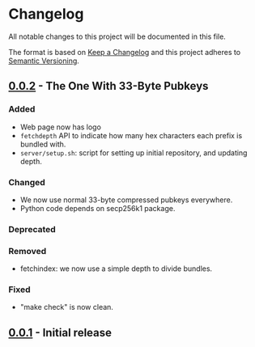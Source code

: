 # Changelog
All notable changes to this project will be documented in this file.

The format is based on [Keep a Changelog](https://keepachangelog.com/en/1.0.0/)
and this project adheres to [Semantic Versioning](https://semver.org/spec/v2.0.0.html).

## [0.0.2] - The One With 33-Byte Pubkeys

### Added

- Web page now has logo
- `fetchdepth` API to indicate how many hex characters each prefix is bundled with.
- `server/setup.sh`: script for setting up initial repository, and updating depth.

### Changed

- We now use normal 33-byte compressed pubkeys everywhere.
- Python code depends on secp256k1 package.

### Deprecated

### Removed

- fetchindex: we now use a simple depth to divide bundles.

### Fixed

- "make check" is now clean.

## [0.0.1] - Initial release

[0.0.1]: https://github.com/rustyrussell/centurymetadata/releases/tag/v0.0.1
[0.0.2]: https://github.com/rustyrussell/centurymetadata/releases/tag/v0.0.2
